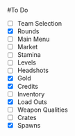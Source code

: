 #To Do

- [ ] Team Selection
- [x] Rounds
- [ ] Main Menu
- [ ] Market
- [ ] Stamina
- [ ] Levels
- [ ] Headshots
- [x] Gold
- [x] Credits
- [ ] Inventory
- [x] Load Outs
- [ ] Weapon Qualities
- [ ] Crates
- [x] Spawns
